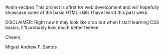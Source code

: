 #odin-recipes
This project is afirst for web development and will hopefully showcase some of the basic HTML skills I have learnt this past wekk.

DISCLAIMER: Right now it may look like crap but when I start learning CSS basics, it'll probably look much better teehee

Cheers,

Miguel Andrew F. Santos
